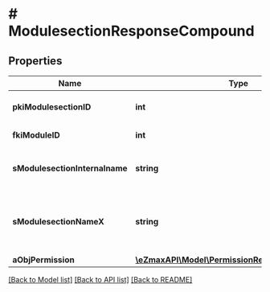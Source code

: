 # # ModulesectionResponseCompound

## Properties

Name | Type | Description | Notes
------------ | ------------- | ------------- | -------------
**pkiModulesectionID** | **int** | The unique ID of the Modulesection |
**fkiModuleID** | **int** | The unique ID of the Module |
**sModulesectionInternalname** | **string** | The Internal name of the Module section. |
**sModulesectionNameX** | **string** | The Name of the Modulesection in the language of the requester |
**aObjPermission** | [**\eZmaxAPI\Model\PermissionResponseCompound[]**](PermissionResponseCompound.md) |  | [optional]

[[Back to Model list]](../../README.md#models) [[Back to API list]](../../README.md#endpoints) [[Back to README]](../../README.md)
